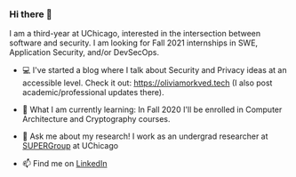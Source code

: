 ### Hi there 👋

I am a third-year at UChicago, interested in the intersection between software and security. I am looking for Fall 2021 internships in SWE, Application Security, and/or DevSecOps.

- 💻 I've started a blog where I talk about Security and Privacy ideas at an accessible level. Check it out: https://oliviamorkved.tech (I also post academic/professional updates there).

- 🌱 What I am currently learning: In Fall 2020 I'll be enrolled in Computer Architecture and Cryptography courses.

- 💬 Ask me about my research! I work as an undergrad researcher at <a href=https://super.cs.uchicago.edu>SUPERGroup</a> at UChicago

- 📫 Find me on <a href=https://www.linkedin.com/in/olivia-m-753583114>LinkedIn</a>
